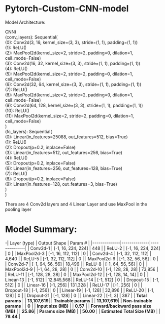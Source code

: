 # Pytorch-Custom-CNN-model
Model Architecture: <br>

CNN(<br>
  (conv_layers): Sequential(<br>
    (0): Conv2d(3, 16, kernel_size=(3, 3), stride=(1, 1), padding=(1, 1))<br>
    (1): ReLU()<br>
    (2): MaxPool2d(kernel_size=2, stride=2, padding=0, dilation=1, ceil_mode=False)<br>
    (3): Conv2d(16, 32, kernel_size=(3, 3), stride=(1, 1), padding=(1, 1))<br>
    (4): ReLU()<br>
    (5): MaxPool2d(kernel_size=2, stride=2, padding=0, dilation=1, ceil_mode=False)<br>
    (6): Conv2d(32, 64, kernel_size=(3, 3), stride=(1, 1), padding=(1, 1))<br>
    (7): ReLU()<br>
    (8): MaxPool2d(kernel_size=2, stride=2, padding=0, dilation=1, ceil_mode=False)<br>
    (9): Conv2d(64, 128, kernel_size=(3, 3), stride=(1, 1), padding=(1, 1))<br>
    (10): ReLU()<br>
    (11): MaxPool2d(kernel_size=2, stride=2, padding=0, dilation=1, ceil_mode=False)<br>
  )<br>
  (fc_layers): Sequential(<br>
    (0): Linear(in_features=25088, out_features=512, bias=True)<br>
    (1): ReLU()<br>
    (2): Dropout(p=0.2, inplace=False)<br>
    (3): Linear(in_features=512, out_features=256, bias=True)<br>
    (4): ReLU()<br>
    (5): Dropout(p=0.2, inplace=False)<br>
    (6): Linear(in_features=256, out_features=128, bias=True)<br>
    (7): ReLU()<br>
    (8): Dropout(p=0.2, inplace=False)<br>
    (9): Linear(in_features=128, out_features=3, bias=True)<br>
  )<br>
)<br>

There are 4 Conv2d layers and 4 Linear Layer and use MaxPool in the pooling layer <br>

# Model Summary: <br>

-| Layer (type) | Output Shape | Param #      |
|--------------|--------------|--------------|
| Conv2d-1     | [-1, 16, 224, 224] | 448      |
| ReLU-2       | [-1, 16, 224, 224] | 0        |
| MaxPool2d-3  | [-1, 16, 112, 112] | 0        |
| Conv2d-4     | [-1, 32, 112, 112] | 4,640    |
| ReLU-5       | [-1, 32, 112, 112] | 0        |
| MaxPool2d-6  | [-1, 32, 56, 56]   | 0        |
| Conv2d-7     | [-1, 64, 56, 56]   | 18,496   |
| ReLU-8       | [-1, 64, 56, 56]   | 0        |
| MaxPool2d-9  | [-1, 64, 28, 28]   | 0        |
| Conv2d-10    | [-1, 128, 28, 28]  | 73,856   |
| ReLU-11      | [-1, 128, 28, 28]  | 0        |
| MaxPool2d-12 | [-1, 128, 14, 14]  | 0        |
| Linear-13    | [-1, 512]          | 12,845,568|
| ReLU-14      | [-1, 512]          | 0        |
| Dropout-15   | [-1, 512]          | 0        |
| Linear-16    | [-1, 256]          | 131,328  |
| ReLU-17      | [-1, 256]          | 0        |
| Dropout-18   | [-1, 256]          | 0        |
| Linear-19    | [-1, 128]          | 32,896   |
| ReLU-20      | [-1, 128]          | 0        |
| Dropout-21   | [-1, 128]          | 0        |
| Linear-22    | [-1, 3]            | 387      |
| **Total params** |               | **13,107,619**|
| **Trainable params** |           | **13,107,619**|
| **Non-trainable params** |       | **0**       |
| **Input size (MB)** |           | **0.57**    |
| **Forward/backward pass size (MB)** | | **25.86**|
| **Params size (MB)** |            | **50.00**   |
| **Estimated Total Size (MB)** |   | **76.44**   |
